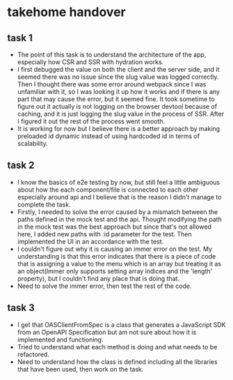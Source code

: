 # takehome handover

## task 1
- The point of this task is to understand the architecture of the app, especially how CSR and SSR with hydration works.
- I first debugged the value on both the client and the server side, and it seemed there was no issue since the slug value was logged correctly. Then I thought there was some error around webpack since I was unfamiliar with it, so I was looking it up how it works and if there is any part that may cause the error, but it seemed fine. It took sometime to figure out it actually is not logging on the browser devtool because of caching, and it is just logging the slug value in the process of SSR. After I figured it out the rest of the process went smooth.
- It is working for now but I believe there is a better approach by making preloaded id dynamic instead of using hardcoded id in terms of scalability.

## task 2
- I know the basics of e2e testing by now, but still feel a little ambiguous about how the each component/file is connected to each other especially around api and I believe that is the reason I didn't manage to complete the task.
- Firstly, I needed to solve the error caused by a mismatch between the paths defined in the mock test and the api. Thought modifying the path in the mock test was the best approach but since that's not allowed here, I added new paths with :id parameter for the test. Then implemented the UI in an accordance with the test.
- I couldn't figure out why it is causing an immer error on the test. My understanding is that this error indicates that there is a piece of code that is assigning a value to the menu which is an array but treating it as an object(Immer only supports setting array indices and the 'length' property), but I couldn't find any place that is doing that.
- Need to solve the immer error, then test the rest of the code.

## task 3
- I get that OASClientFromSpec is a class that generates a JavaScript SDK from an OpenAPI Specification but am not sure about how it is implemented and functioning.
- Tried to understand what each method is doing and what needs to be refactored.
- Need to understand how the class is defined including all the libraries that have been used, then work on the task.